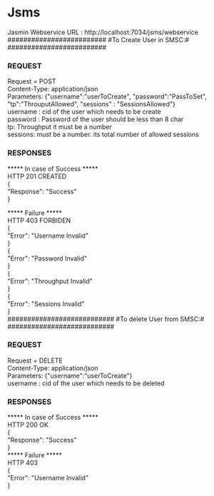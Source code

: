 # Jsms

Jasmin Webservice URL : http://localhost:7034/jsms/webservice
#########################
#To Create User in SMSC:#
#########################
### REQUEST

Request = POST<br />
Content-Type: application/json<br />
Parameters: {"username":"userToCreate", "password":"PassToSet", "tp":"ThrouputAllowed", "sessions" : "SessionsAllowed"}<br />
username : cid of the user which needs to be create<br />
password : Password of the user should be less than 8 char<br />
tp: Throughput it must be a number<br />
sessions: must be a number. its total number of allowed sessions<br />

### RESPONSES ###
***** In case of Success ***** <br />
HTTP 201 CREATED<br />
{<br />
"Response": "Success"<br />
}<br />

***** Failure *****<br />
HTTP 403 FORBIDEN<br />
{<br />
"Error": "Username Invalid"<br />
}<br />
{<br />
"Error": "Password Invalid"<br />
}<br />
{<br />
"Error": "Throughput Invalid"<br />
}<br />
{<br />
"Error": "Sessions Invalid"<br />
}<br />
###########################
#To delete User from SMSC:#
###########################
### REQUEST ####
Request = DELETE <br />
Content-Type: application/json<br />
Parameters: {"username":"userToCreate"}<br />
username : cid of the user which needs to be deleted<br />

### RESPONSES ###
***** In case of Success ***** <br />
HTTP 200 OK<br />
{<br />
"Response": "Success"<br />
}<br />
***** Failure *****<br />
HTTP 403<br />
{<br />
"Error": "Username Invalid"<br />
}<br />
